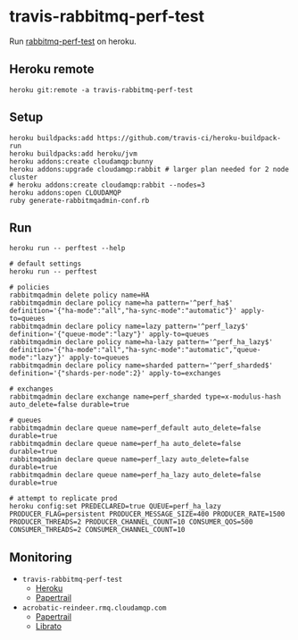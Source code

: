 # travis-rabbitmq-perf-test

Run [rabbitmq-perf-test](https://github.com/rabbitmq/rabbitmq-perf-test) on heroku.

## Heroku remote

```
heroku git:remote -a travis-rabbitmq-perf-test
```

## Setup

```
heroku buildpacks:add https://github.com/travis-ci/heroku-buildpack-run
heroku buildpacks:add heroku/jvm
heroku addons:create cloudamqp:bunny
heroku addons:upgrade cloudamqp:rabbit # larger plan needed for 2 node cluster
# heroku addons:create cloudamqp:rabbit --nodes=3
heroku addons:open CLOUDAMQP
ruby generate-rabbitmqadmin-conf.rb
```

## Run

```
heroku run -- perftest --help

# default settings
heroku run -- perftest

# policies
rabbitmqadmin delete policy name=HA
rabbitmqadmin declare policy name=ha pattern='^perf_ha$' definition='{"ha-mode":"all","ha-sync-mode":"automatic"}' apply-to=queues
rabbitmqadmin declare policy name=lazy pattern='^perf_lazy$' definition='{"queue-mode":"lazy"}' apply-to=queues
rabbitmqadmin declare policy name=ha-lazy pattern='^perf_ha_lazy$' definition='{"ha-mode":"all","ha-sync-mode":"automatic","queue-mode":"lazy"}' apply-to=queues
rabbitmqadmin declare policy name=sharded pattern='^perf_sharded$' definition='{"shards-per-node":2}' apply-to=exchanges

# exchanges
rabbitmqadmin declare exchange name=perf_sharded type=x-modulus-hash auto_delete=false durable=true

# queues
rabbitmqadmin declare queue name=perf_default auto_delete=false durable=true
rabbitmqadmin declare queue name=perf_ha auto_delete=false durable=true
rabbitmqadmin declare queue name=perf_lazy auto_delete=false durable=true
rabbitmqadmin declare queue name=perf_ha_lazy auto_delete=false durable=true

# attempt to replicate prod
heroku config:set PREDECLARED=true QUEUE=perf_ha_lazy PRODUCER_FLAG=persistent PRODUCER_MESSAGE_SIZE=400 PRODUCER_RATE=1500 PRODUCER_THREADS=2 PRODUCER_CHANNEL_COUNT=10 CONSUMER_QOS=500 CONSUMER_THREADS=2 CONSUMER_CHANNEL_COUNT=10
```

## Monitoring

* `travis-rabbitmq-perf-test`
  * [Heroku](https://dashboard.heroku.com/apps/travis-rabbitmq-perf-test)
  * [Papertrail](https://papertrailapp.com/systems/travis-rabbitmq-perf-test/events)
* `acrobatic-reindeer.rmq.cloudamqp.com`
  * [Papertrail](https://papertrailapp.com/systems/1963154171/events)
  * [Librato](https://metrics.librato.com/s/spaces/670753?source=%2Aacrobatic-reindeer%2A)
